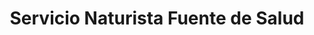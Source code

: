 ---
title: "Servicio Naturista Fuente de Salud"
url: /quetzaltenango/servicio-naturista-fuente-de-salud/
shop: Massage
---